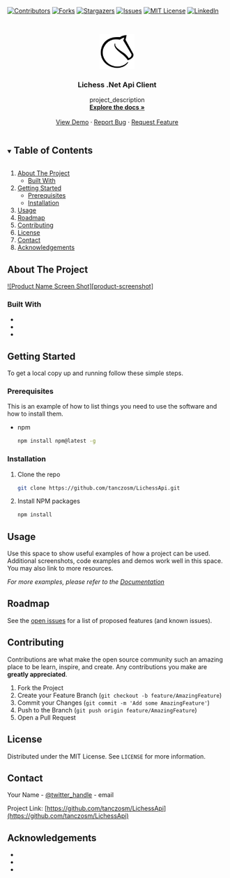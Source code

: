 <!-- PROJECT SHIELDS -->
<!--
*** I'm using markdown "reference style" links for readability.
*** Reference links are enclosed in brackets [ ] instead of parentheses ( ).
*** See the bottom of this document for the declaration of the reference variables
*** for contributors-url, forks-url, etc. This is an optional, concise syntax you may use.
*** https://www.markdownguide.org/basic-syntax/#reference-style-links
-->
[![Contributors][contributors-shield]][contributors-url]
[![Forks][forks-shield]][forks-url]
[![Stargazers][stars-shield]][stars-url]
[![Issues][issues-shield]][issues-url]
[![MIT License][license-shield]][license-url]
[![LinkedIn][linkedin-shield]][linkedin-url]



<!-- PROJECT LOGO -->
<br />
<p align="center">
  <a href="https://github.com/tanczosm/LichessApi">
    <img src="images/logo.png" alt="Logo" width="80" height="80">
  </a>

  <h3 align="center">Lichess .Net Api Client</h3>

  <p align="center">
    project_description
    <br />
    <a href="https://github.com/tanczosm/LichessApi"><strong>Explore the docs »</strong></a>
    <br />
    <br />
    <a href="https://github.com/tanczosm/LichessApi">View Demo</a>
    ·
    <a href="https://github.com/tanczosm/LichessApi/issues">Report Bug</a>
    ·
    <a href="https://github.com/tanczosm/LichessApi/issues">Request Feature</a>
  </p>
</p>



<!-- TABLE OF CONTENTS -->
<details open="open">
  <summary><h2 style="display: inline-block">Table of Contents</h2></summary>
  <ol>
    <li>
      <a href="#about-the-project">About The Project</a>
      <ul>
        <li><a href="#built-with">Built With</a></li>
      </ul>
    </li>
    <li>
      <a href="#getting-started">Getting Started</a>
      <ul>
        <li><a href="#prerequisites">Prerequisites</a></li>
        <li><a href="#installation">Installation</a></li>
      </ul>
    </li>
    <li><a href="#usage">Usage</a></li>
    <li><a href="#roadmap">Roadmap</a></li>
    <li><a href="#contributing">Contributing</a></li>
    <li><a href="#license">License</a></li>
    <li><a href="#contact">Contact</a></li>
    <li><a href="#acknowledgements">Acknowledgements</a></li>
  </ol>
</details>



<!-- ABOUT THE PROJECT -->
## About The Project

[![Product Name Screen Shot][product-screenshot]](https://example.com)


### Built With

* []()
* []()
* []()



<!-- GETTING STARTED -->
## Getting Started

To get a local copy up and running follow these simple steps.

### Prerequisites

This is an example of how to list things you need to use the software and how to install them.
* npm
  ```sh
  npm install npm@latest -g
  ```

### Installation

1. Clone the repo
   ```sh
   git clone https://github.com/tanczosm/LichessApi.git
   ```
2. Install NPM packages
   ```sh
   npm install
   ```



<!-- USAGE EXAMPLES -->
## Usage

Use this space to show useful examples of how a project can be used. Additional screenshots, code examples and demos work well in this space. You may also link to more resources.

_For more examples, please refer to the [Documentation](https://example.com)_



<!-- ROADMAP -->
## Roadmap

See the [open issues](https://github.com/tanczosm/LichessApi/issues) for a list of proposed features (and known issues).



<!-- CONTRIBUTING -->
## Contributing

Contributions are what make the open source community such an amazing place to be learn, inspire, and create. Any contributions you make are **greatly appreciated**.

1. Fork the Project
2. Create your Feature Branch (`git checkout -b feature/AmazingFeature`)
3. Commit your Changes (`git commit -m 'Add some AmazingFeature'`)
4. Push to the Branch (`git push origin feature/AmazingFeature`)
5. Open a Pull Request



<!-- LICENSE -->
## License

Distributed under the MIT License. See `LICENSE` for more information.



<!-- CONTACT -->
## Contact

Your Name - [@twitter_handle](https://twitter.com/twitter_handle) - email

Project Link: [https://github.com/tanczosm/LichessApi](https://github.com/tanczosm/LichessApi)



<!-- ACKNOWLEDGEMENTS -->
## Acknowledgements

* []()
* []()
* []()





<!-- MARKDOWN LINKS & IMAGES -->
<!-- https://www.markdownguide.org/basic-syntax/#reference-style-links -->
[contributors-shield]: https://img.shields.io/github/contributors/tanczosm/repo.svg?style=for-the-badge
[contributors-url]: https://github.com/tanczosm/repo/graphs/contributors
[forks-shield]: https://img.shields.io/github/forks/tanczosm/repo.svg?style=for-the-badge
[forks-url]: https://github.com/tanczosm/repo/network/members
[stars-shield]: https://img.shields.io/github/stars/tanczosm/repo.svg?style=for-the-badge
[stars-url]: https://github.com/tanczosm/repo/stargazers
[issues-shield]: https://img.shields.io/github/issues/tanczosm/repo.svg?style=for-the-badge
[issues-url]: https://github.com/tanczosm/repo/issues
[license-shield]: https://img.shields.io/github/license/tanczosm/repo.svg?style=for-the-badge
[license-url]: https://github.com/tanczosm/repo/blob/master/LICENSE.txt
[linkedin-shield]: https://img.shields.io/badge/-LinkedIn-black.svg?style=for-the-badge&logo=linkedin&colorB=555
[linkedin-url]: https://linkedin.com/in/tanczosm
